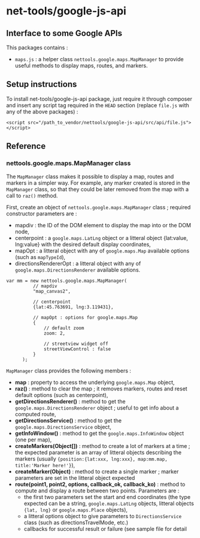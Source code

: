 # net-tools/google-js-api

## Interface to some Google APIs

This packages contains :

- `maps.js` : a helper class `nettools.google.maps.MapManager` to provide useful methods to display maps, routes, and markers.



## Setup instructions ##

To install net-tools/google-js-api package, just require it through composer and insert any script tag required in the `HEAD` section (replace `file.js` with any of the above packages) :
```
<script src="/path_to_vendor/nettools/google-js-api/src/api/file.js"></script>
```



## Reference ##

### nettools.google.maps.MapManager class ###

The `MapManager` class makes it possible to display a map, routes and markers in a simpler way. For example, any marker created is stored in the `MapManager` class, so that they could be later removed from the map with a call to `raz()` method.

First, create an object of `nettools.google.maps.MapManager` class ; required constructor parameters are :
- mapdiv : the ID of the DOM element to display the map into or the DOM node,
- centerpoint : a `google.maps.LatLng` object or a litteral object {lat:value, lng:value} with the desired default display coordinates,
- mapOpt : a litteral object with any of `google.maps.Map` available options (such as `mapTypeId`),
- directionsRendererOpt : a litteral object with any of `google.maps.DirectionsRenderer` available options.

```
var mm = new nettools.google.maps.MapManager(
          // mapdiv
          "map_canvas2",
          
          // centerpoint
          {lat:45.763691, lng:3.119431}, 
          
          // mapOpt : options for google.maps.Map
          {
              // default zoom
              zoom: 2,

              // streetview widget off
              streetViewControl : false
          }
      );
```

`MapManager` class provides the following members :
- **map** : property to access the underlying `google.maps.Map` object,
- **raz()** : method to clear the map ; it removes markers, routes and reset default options (such as centerpoint),
- **getDirectionsRenderer()** : method to get the `google.maps.DirectionsRenderer` object ; useful to get info about a computed route,
- **getDirectionsService()** : method to get the `google.maps.DirectionsService` object,
- **getInfoWindow()** : method to get the `google.maps.InfoWindow` object (one per map),
- **createMarkers(Object[])** : method to create a lot of markers at a time ; the expected parameter is an array of litteral objects describing the markers (usually `{position:{lat:xxx, lng:xxx}, map:mm.map, title:'Marker here!'}`),
- **createMarker(Object)** : method to create a single marker ; marker parameters are set in the litteral object expected
- **route(point1, point2, options, callback_ok, callback_ko)** : method to compute and display a route between two points. Parameters are :
   - the first two parameters set the start and end coordinates (the type expected can be a string, `google.maps.LatLng` objects, litteral objects `{lat, lng}` or `google.maps.Place` objects), 
   - a litteral options object to give parameters to `DirectionsService` class (such as directionsTravelMode, etc.)
   - callbacks for successful result or failure (see sample file for detail



